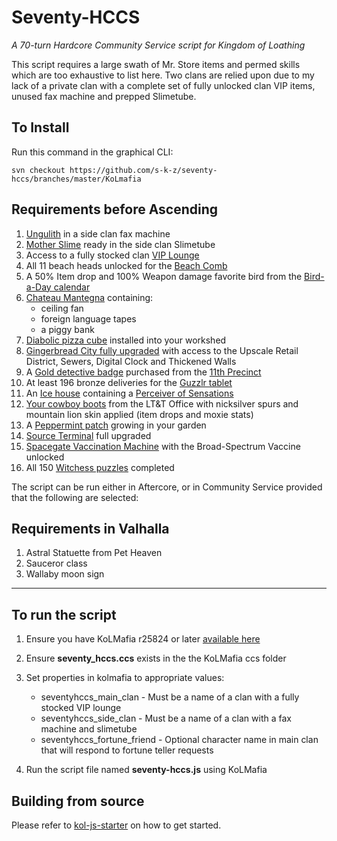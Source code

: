 # Seventy-HCCS

_A 70-turn Hardcore Community Service script for Kingdom of Loathing_

This script requires a large swath of Mr. Store items and permed skills which are too exhaustive to list here. Two clans are relied upon due to my lack of a private clan with a complete set of fully unlocked clan VIP items, unused fax machine and prepped Slimetube.

## To Install

Run this command in the graphical CLI:

```
svn checkout https://github.com/s-k-z/seventy-hccs/branches/master/KoLmafia
```

## Requirements before Ascending

1. [Ungulith](https://kol.coldfront.net/thekolwiki/index.php/Ungulith) in a side clan fax machine
2. [Mother Slime](https://kol.coldfront.net/thekolwiki/index.php/Showdown) ready in the side clan Slimetube
3. Access to a fully stocked clan [VIP Lounge](https://kol.coldfront.net/thekolwiki/index.php/VIP_Lounge)
4. All 11 beach heads unlocked for the [Beach Comb](https://kol.coldfront.net/thekolwiki/index.php/Beach_Comb)
5. A 50% Item drop and 100% Weapon damage favorite bird from the [Bird-a-Day calendar](https://kol.coldfront.net/thekolwiki/index.php/Bird-a-Day_calendar)
6. [Chateau Mantegna](https://kol.coldfront.net/thekolwiki/index.php/Chateau_Mantegna) containing:
   - ceiling fan
   - foreign language tapes
   - a piggy bank
7. [Diabolic pizza cube](https://kol.coldfront.net/thekolwiki/index.php/Diabolic_pizza_cube) installed into your workshed
8. [Gingerbread City fully upgraded](https://kol.coldfront.net/thekolwiki/index.php/Civic_Planning_Office) with access to the Upscale Retail District, Sewers, Digital Clock and Thickened Walls
9. A [Gold detective badge](https://kol.coldfront.net/thekolwiki/index.php/Gold_detective_badge) purchased from the [11th Precinct](https://kol.coldfront.net/thekolwiki/index.php/The_Precinct)
10. At least 196 bronze deliveries for the [Guzzlr tablet](https://kol.coldfront.net/thekolwiki/index.php/Guzzlr_tablet)
11. An [Ice house](https://kol.coldfront.net/thekolwiki/index.php/Ice_house) containing a [Perceiver of Sensations](https://kol.coldfront.net/thekolwiki/index.php/Perceiver_of_Sensations)
12. [Your cowboy boots](https://kol.coldfront.net/thekolwiki/index.php/Your_cowboy_boots) from the LT&T Office with nicksilver spurs and mountain lion skin applied (item drops and moxie stats)
13. A [Peppermint patch](https://kol.coldfront.net/thekolwiki/index.php/A_Peppermint_Patch) growing in your garden
14. [Source Terminal](https://kol.coldfront.net/thekolwiki/index.php/Source_Terminal) full upgraded
15. [Spacegate Vaccination Machine](https://kol.coldfront.net/thekolwiki/index.php/Spacegate_Vaccination_Machine) with the Broad-Spectrum Vaccine unlocked
16. All 150 [Witchess puzzles](https://kol.coldfront.net/thekolwiki/index.php/Witchess_Puzzles) completed

The script can be run either in Aftercore, or in Community Service provided that the following are selected:

## Requirements in Valhalla

1. Astral Statuette from Pet Heaven
2. Sauceror class
3. Wallaby moon sign

---

## To run the script

1. Ensure you have KoLMafia r25824 or later [available here](https://ci.kolmafia.us/view/all/job/Kolmafia/lastSuccessfulBuild/)
2. Ensure **seventy_hccs.ccs** exists in the the KoLMafia ccs folder
3. Set properties in kolmafia to appropriate values:

   - seventyhccs_main_clan - Must be a name of a clan with a fully stocked VIP lounge
   - seventyhccs_side_clan - Must be a name of a clan with a fax machine and slimetube
   - seventyhccs_fortune_friend - Optional character name in main clan that will respond to fortune teller requests

4. Run the script file named **seventy-hccs.js** using KoLMafia

## Building from source

Please refer to [kol-js-starter](https://github.com/docrostov/kol-js-starter) on how to get started.
